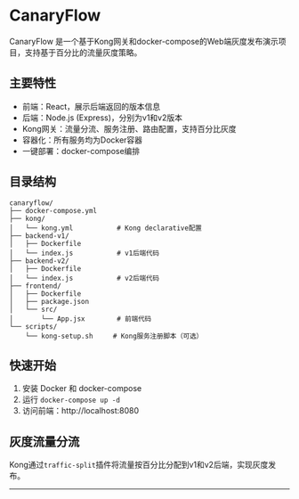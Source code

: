 # CanaryFlow

CanaryFlow 是一个基于Kong网关和docker-compose的Web端灰度发布演示项目，支持基于百分比的流量灰度策略。

## 主要特性
- 前端：React，展示后端返回的版本信息
- 后端：Node.js (Express)，分别为v1和v2版本
- Kong网关：流量分流、服务注册、路由配置，支持百分比灰度
- 容器化：所有服务均为Docker容器
- 一键部署：docker-compose编排

## 目录结构
```
canaryflow/
├── docker-compose.yml
├── kong/
│   └── kong.yml           # Kong declarative配置
├── backend-v1/
│   ├── Dockerfile
│   └── index.js           # v1后端代码
├── backend-v2/
│   ├── Dockerfile
│   └── index.js           # v2后端代码
├── frontend/
│   ├── Dockerfile
│   ├── package.json
│   └── src/
│       └── App.jsx        # 前端代码
└── scripts/
    └── kong-setup.sh     # Kong服务注册脚本（可选）
```

## 快速开始
1. 安装 Docker 和 docker-compose
2. 运行 `docker-compose up -d`
3. 访问前端：http://localhost:8080

## 灰度流量分流
Kong通过`traffic-split`插件将流量按百分比分配到v1和v2后端，实现灰度发布。

--- 